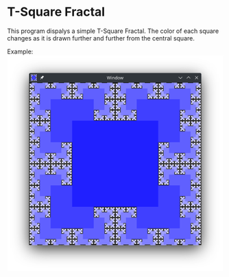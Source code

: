 # T-Square Fractal

This program dispalys a simple T-Square Fractal. The color of each square changes as it is drawn further and further from the central square.

Example:
![Example of a T-Square Fractal](src/full.png)

